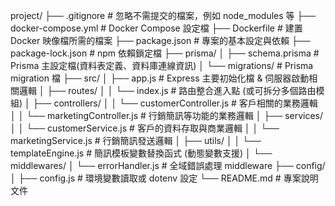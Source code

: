 

<!-- 專案架構 -->
project/
├── .gitignore               # 忽略不需提交的檔案，例如 node_modules 等
├── docker-compose.yml       # Docker Compose 設定檔
├── Dockerfile               # 建置 Docker 映像檔所需的檔案
├── package.json             # 專案的基本設定與依賴
├── package-lock.json        # npm 依賴鎖定檔
├── prisma/
│   ├── schema.prisma        # Prisma 主設定檔(資料表定義、資料庫連線資訊)
│   └── migrations/          # Prisma migration 檔
├── src/
│   ├── app.js               # Express 主要初始化檔 & 伺服器啟動相關邏輯
│   ├── routes/
│   │   └── index.js         # 路由整合進入點 (或可拆分多個路由模組)
│   ├── controllers/
│   │   └── customerController.js    # 客戶相關的業務邏輯
│   │   └── marketingController.js   # 行銷簡訊等功能的業務邏輯
│   ├── services/
│   │   └── customerService.js       # 客戶的資料存取與商業邏輯 
│   │   └── marketingService.js      # 行銷簡訊發送邏輯
│   ├── utils/
│   │   └── templateEngine.js        # 簡訊模板變數替換函式 (動態變數支援)
│   └── middlewares/
│       └── errorHandler.js          # 全域錯誤處理 middleware 
├── config/
│   ├── config.js               # 環境變數讀取或 dotenv 設定
└── README.md                # 專案說明文件
